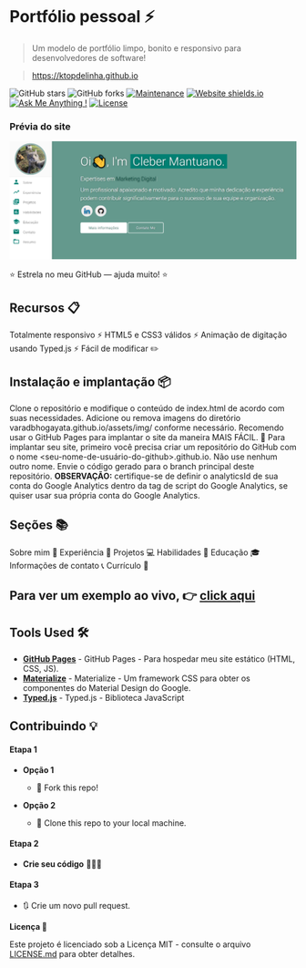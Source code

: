 # Portfólio pessoal ⚡️ 
> Um modelo de portfólio limpo, bonito e responsivo para desenvolvedores de software!

> https://ktopdelinha.github.io

![GitHub stars](https://img.shields.io/github/stars/varadbhogayata/varadbhogayata.github.io) 
![GitHub forks](https://img.shields.io/github/forks/varadbhogayata/varadbhogayata.github.io)
[![Maintenance](https://img.shields.io/badge/maintained-yes-green.svg)](https://github.com/ktopdelinha/ktopdelinha.github.io/commits/master)
[![Website shields.io](https://img.shields.io/badge/website-up-yellow)](http://ktopdelinha.github.io/)
[![Ask Me Anything !](https://img.shields.io/badge/ask%20me-linkedin-1abc9c.svg)](https://www.linkedin.com/in/cleber-mantuano-12155ab4)
[![License](http://img.shields.io/:license-mit-blue.svg?style=flat-square)](http://badges.mit-license.org)

### Prévia do site
<p align="center"> 
  <kbd>
    <a href="https://ktopdelinha.github.io" target="_blank"><img src="examples/preview.png">
  </a>
  </kbd>
</p>

⭐ Estrela no meu GitHub — ajuda muito! ⭐

## Recursos 📋

Totalmente responsivo ⚡️
HTML5 e CSS3 válidos ⚡️
Animação de digitação usando Typed.js ⚡️
Fácil de modificar ✏️


## Instalação e implantação 📦

Clone o repositório e modifique o conteúdo de index.html de acordo com suas necessidades.
Adicione ou remova imagens do diretório varadbhogayata.github.io/assets/img/ conforme necessário.
Recomendo usar o GitHub Pages para implantar o site da maneira MAIS FÁCIL. 🚀
Para implantar seu site, primeiro você precisa criar um repositório do GitHub com o nome <seu-nome-de-usuário-do-github>.github.io. Não use nenhum outro nome.
Envie o código gerado para o branch principal deste repositório.
<b>OBSERVAÇÃO:</b> certifique-se de definir o analyticsId de sua conta do Google Analytics dentro da tag de script do Google Analytics, se quiser usar sua própria conta do Google Analytics.

## Seções 📚

Sobre mim 👤
Experiência 💼
Projetos 💻
Habilidades 💪
Educação 🎓
Informações de contato 📞
Currículo 📄

## Para ver um exemplo ao vivo, 👉 **[click aqui](https://ktopdelinha.github.io/)**

## Tools Used 🛠️
* [<b>GitHub Pages</b>](https://create-react-app.dev/docs/deployment/#github-pages) - GitHub Pages - Para hospedar meu site estático (HTML, CSS, JS).
* [<b>Materialize</b>](https://materializecss.com/) - Materialize - Um framework CSS para obter os componentes do Material Design do Google.
* [<b>Typed.js</b>](https://mattboldt.com/demos/typed-js/) - Typed.js - Biblioteca JavaScript

## Contribuindo 💡
#### Etapa 1

- **Opção 1**
    - 🍴 Fork this repo!

- **Opção 2**
    - 👯 Clone this repo to your local machine.


#### Etapa 2

- **Crie seu código** 🔨🔨🔨

#### Etapa 3

- 🔃 Crie um novo pull request.

**Licença 📄**

Este projeto é licenciado sob a Licença MIT - consulte o arquivo [LICENSE.md](./LICENSE) para obter detalhes.
